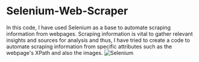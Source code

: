 # Selenium-Web-Scraper
In this code, I have used Selenium as a base to automate scraping information from webpages. Scraping information is vital to gather relevant insights and sources for analysis and thus, I have tried to create a code to automate scraping information from specific attributes such as the webpage's XPath and also the images. 
![Selenium](https://user-images.githubusercontent.com/86308031/148085959-19fe3e8a-923f-44b0-b379-bee834f6ac55.png)
